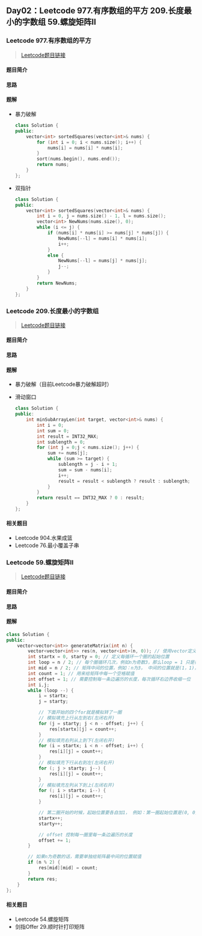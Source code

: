 ## Day02：Leetcode  977.有序数组的平方  209.长度最小的字数组  59.螺旋矩阵Ⅱ

### Leetcode 977.有序数组的平方

> [Leetcode题目链接](https://leetcode.cn/problems/squares-of-a-sorted-array/)

#### 题目简介

#### 思路

#### 题解

- 暴力破解

  ``` c++
  class Solution {
  public:
      vector<int> sortedSquares(vector<int>& nums) {
          for (int i = 0; i < nums.size(); i++) {
              nums[i] = nums[i] * nums[i];
          }
          sort(nums.begin(), nums.end());
          return nums;
      }
  };
  ```

- 双指针

  ```c++
  class Solution {
  public:
      vector<int> sortedSquares(vector<int>& nums) {
          int i = 0, j = nums.size() - 1, l = nums.size();
          vector<int> NewNums(nums.size(), 0);
          while (i <= j) {
              if (nums[i] * nums[i] >= nums[j] * nums[j]) {
                  NewNums[--l] = nums[i] * nums[i];
                  i++;
              }
              else {
                  NewNums[--l] = nums[j] * nums[j];
                  j--;
              }
          }
          return NewNums;
      }
  };
  ```


### Leetcode 209.长度最小的字数组

> [Leetcode题目链接](https://leetcode.cn/problems/minimum-size-subarray-sum/)

#### 题目简介

#### 思路

#### 题解

- 暴力破解（目前Leetcode暴力破解超时）

- 滑动窗口

  ```c++
  class Solution {
  public:
      int minSubArrayLen(int target, vector<int>& nums) {
          int i = 0;
          int sum = 0;
          int result = INT32_MAX;
          int sublength = 0;
          for (int j = 0;j < nums.size(); j++) {
              sum += nums[j];
              while (sum >= target) {
                  sublength = j - i + 1;
                  sum = sum - nums[i];
                  i++;
                  result = result < sublength ? result : sublength;
              }
          }
          return result == INT32_MAX ? 0 : result;
      }
  };
  ```


#### 相关题目

- Leetcode 904.水果成篮
- Leetcode 76.最小覆盖子串

### Leetcode 59.螺旋矩阵Ⅱ

> [Leetcode题目链接](https://leetcode.cn/problems/spiral-matrix-ii/)

#### 题目简介

#### 思路

#### 题解

```c++
class Solution {
public:
    vector<vector<int>> generateMatrix(int n) {
        vector<vector<int>> res(n, vector<int>(n, 0)); // 使用vector定义一个二维数组
        int startx = 0, starty = 0; // 定义每循环一个圈的起始位置
        int loop = n / 2; // 每个圈循环几次，例如n为奇数3，那么loop = 1 只是循环一圈，矩阵中间的值需要单独处理
        int mid = n / 2; // 矩阵中间的位置，例如：n为3， 中间的位置就是(1，1)，n为5，中间位置为(2, 2)
        int count = 1; // 用来给矩阵中每一个空格赋值
        int offset = 1; // 需要控制每一条边遍历的长度，每次循环右边界收缩一位
        int i,j;
        while (loop --) {
            i = startx;
            j = starty;

            // 下面开始的四个for就是模拟转了一圈
            // 模拟填充上行从左到右(左闭右开)
            for (j = starty; j < n - offset; j++) {
                res[startx][j] = count++;
            }
            // 模拟填充右列从上到下(左闭右开)
            for (i = startx; i < n - offset; i++) {
                res[i][j] = count++;
            }
            // 模拟填充下行从右到左(左闭右开)
            for (; j > starty; j--) {
                res[i][j] = count++;
            }
            // 模拟填充左列从下到上(左闭右开)
            for (; i > startx; i--) {
                res[i][j] = count++;
            }

            // 第二圈开始的时候，起始位置要各自加1， 例如：第一圈起始位置是(0, 0)，第二圈起始位置是(1, 1)
            startx++;
            starty++;

            // offset 控制每一圈里每一条边遍历的长度
            offset += 1;
        }

        // 如果n为奇数的话，需要单独给矩阵最中间的位置赋值
        if (n % 2) {
            res[mid][mid] = count;
        }
        return res;
    }
};
```

#### 相关题目

- Leetcode 54.螺旋矩阵
- 剑指Offer 29.顺时针打印矩阵

